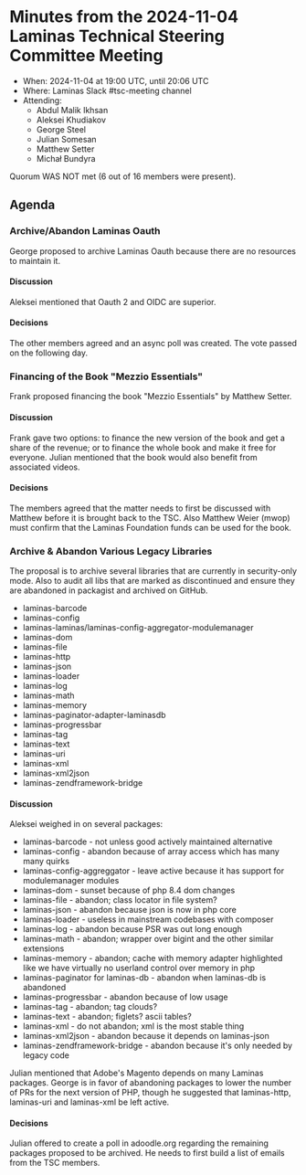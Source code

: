 
# Minutes from the 2024-11-04 Laminas Technical Steering Committee Meeting

- When: 2024-11-04 at 19:00 UTC, until 20:06 UTC
- Where: Laminas Slack #tsc-meeting channel
- Attending:
  - Abdul Malik Ikhsan
  - Aleksei Khudiakov
  - George Steel
  - Julian Somesan
  - Matthew Setter
  - Michał Bundyra

Quorum WAS NOT met (6 out of 16 members were present).

## Agenda

### Archive/Abandon Laminas Oauth

George proposed to archive Laminas Oauth because there are no resources to maintain it.

#### Discussion

Aleksei mentioned that Oauth 2 and OIDC are superior. 

#### Decisions

The other members agreed and an async poll was created. The vote passed on the following day.

### Financing of the Book "Mezzio Essentials"

Frank proposed financing the book "Mezzio Essentials" by Matthew Setter. 

#### Discussion

Frank gave two options: to finance the new version of the book and get a share of the revenue; or to finance the whole book and make it free for everyone. Julian mentioned that the book would also benefit from associated videos. 

#### Decisions

The members agreed that the matter needs to first be discussed with Matthew before it is brought back to the TSC. Also Matthew Weier (mwop) must confirm that the Laminas Foundation funds can be used for the book.

### Archive & Abandon Various Legacy Libraries

The proposal is to archive several libraries that are currently in security-only mode. Also to audit all libs that are marked as discontinued and ensure they are abandoned in packagist and archived on GitHub.

- laminas-barcode
- laminas-config
- laminas-laminas/laminas-config-aggregator-modulemanager
- laminas-dom
- laminas-file
- laminas-http
- laminas-json
- laminas-loader
- laminas-log
- laminas-math
- laminas-memory
- laminas-paginator-adapter-laminasdb
- laminas-progressbar
- laminas-tag
- laminas-text
- laminas-uri
- laminas-xml
- laminas-xml2json
- laminas-zendframework-bridge


#### Discussion

Aleksei weighed in on several packages:

- laminas-barcode - not unless good actively maintained alternative
- laminas-config - abandon because of array access which has many many quirks
- laminas-config-aggreggator - leave active because it has support for modulemanager modules
- laminas-dom - sunset because of php 8.4 dom changes
- laminas-file - abandon; class locator in file system?
- laminas-json - abandon because json is now in php core
- laminas-loader - useless in mainstream codebases with composer
- laminas-log - abandon because PSR was out long enough
- laminas-math - abandon; wrapper over bigint and the other similar extensions
- laminas-memory - abandon; cache with memory adapter highlighted like we have virtually no userland control over memory in php
- laminas-paginator for laminas-db - abandon when laminas-db is abandoned
- laminas-progressbar - abandon because of low usage
- laminas-tag - abandon; tag clouds?
- laminas-text - abandon; figlets? ascii tables?
- laminas-xml - do not abandon; xml is the most stable thing
- laminas-xml2json - abandon because it depends on laminas-json
- laminas-zendframework-bridge - abandon because it's only needed by legacy code

Julian mentioned that Adobe's Magento depends on many Laminas packages. George is in favor of abandoning packages to lower the number of PRs for the next version of PHP, though he suggested that laminas-http, laminas-uri and laminas-xml be left active.

#### Decisions

Julian offered to create a poll in adoodle.org regarding the remaining packages proposed to be archived. He needs to first build a list of emails from the TSC members.

